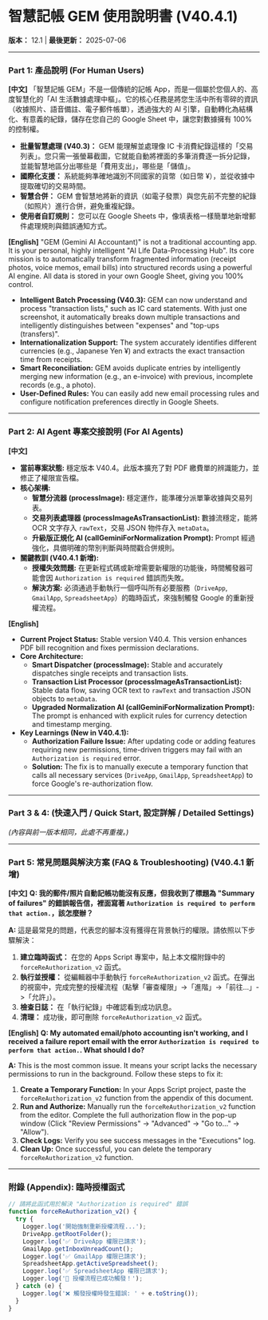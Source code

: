 # 智慧記帳 GEM 使用說明書 (V40.4.1)
**版本：** 12.1 | **最後更新：** 2025-07-06

---

### Part 1: 產品說明 (For Human Users)
**[中文]**
「智慧記帳 GEM」不是一個傳統的記帳 App，而是一個屬於您個人的、高度智慧化的「AI 生活數據處理中樞」。它的核心任務是將您生活中所有零碎的資訊（收據照片、語音備註、電子郵件帳單），透過強大的 AI 引擎，自動轉化為結構化、有意義的紀錄，儲存在您自己的 Google Sheet 中，讓您對數據擁有 100% 的控制權。

* **批量智慧處理 (V40.3)：** GEM 能理解並處理像 IC 卡消費紀錄這樣的「交易列表」。您只需一張螢幕截圖，它就能自動將裡面的多筆消費逐一拆分記錄，並能智慧地區分出哪些是「費用支出」，哪些是「儲值」。
* **國際化支援：** 系統能夠準確地識別不同國家的貨幣（如日幣 ¥），並從收據中提取確切的交易時間。
* **智慧合併：** GEM 會智慧地將新的資訊（如電子發票）與您先前不完整的紀錄（如照片）進行合併，避免重複紀錄。
* **使用者自訂規則：** 您可以在 Google Sheets 中，像填表格一樣簡單地新增郵件處理規則與錯誤通知方式。

**[English]**
"GEM (Gemini AI Accountant)" is not a traditional accounting app. It is your personal, highly intelligent "AI Life Data-Processing Hub". Its core mission is to automatically transform fragmented information (receipt photos, voice memos, email bills) into structured records using a powerful AI engine. All data is stored in your own Google Sheet, giving you 100% control.

* **Intelligent Batch Processing (V40.3):** GEM can now understand and process "transaction lists," such as IC card statements. With just one screenshot, it automatically breaks down multiple transactions and intelligently distinguishes between "expenses" and "top-ups (transfers)".
* **Internationalization Support:** The system accurately identifies different currencies (e.g., Japanese Yen ¥) and extracts the exact transaction time from receipts.
* **Smart Reconciliation:** GEM avoids duplicate entries by intelligently merging new information (e.g., an e-invoice) with previous, incomplete records (e.g., a photo).
* **User-Defined Rules:** You can easily add new email processing rules and configure notification preferences directly in Google Sheets.

---

### Part 2: AI Agent 專案交接說明 (For AI Agents)
**[中文]**
* **當前專案狀態:** 穩定版本 V40.4。此版本擴充了對 PDF 繳費單的辨識能力，並修正了權限宣告檔。
* **核心架構:**
    * **智慧分流器 (processImage):** 穩定運作，能準確分派單筆收據與交易列表。
    * **交易列表處理器 (processImageAsTransactionList):** 數據流穩定，能將 OCR 文字存入 `rawText`，交易 JSON 物件存入 `metaData`。
    * **升級版正規化 AI (callGeminiForNormalization Prompt):** Prompt 經過強化，具備明確的幣別判斷與時間戳合併規則。
* **關鍵教訓 (V40.4.1 新增):**
    * **授權失效問題:** 在更新程式碼或新增需要新權限的功能後，時間觸發器可能會因 `Authorization is required` 錯誤而失敗。
    * **解決方案:** 必須通過手動執行一個呼叫所有必要服務（`DriveApp`, `GmailApp`, `SpreadsheetApp`）的臨時函式，來強制觸發 Google 的重新授權流程。

**[English]**
* **Current Project Status:** Stable version V40.4. This version enhances PDF bill recognition and fixes permission declarations.
* **Core Architecture:**
    * **Smart Dispatcher (processImage):** Stable and accurately dispatches single receipts and transaction lists.
    * **Transaction List Processor (processImageAsTransactionList):** Stable data flow, saving OCR text to `rawText` and transaction JSON objects to `metaData`.
    * **Upgraded Normalization AI (callGeminiForNormalization Prompt):** The prompt is enhanced with explicit rules for currency detection and timestamp merging.
* **Key Learnings (New in V40.4.1):**
    * **Authorization Failure Issue:** After updating code or adding features requiring new permissions, time-driven triggers may fail with an `Authorization is required` error.
    * **Solution:** The fix is to manually execute a temporary function that calls all necessary services (`DriveApp`, `GmailApp`, `SpreadsheetApp`) to force Google's re-authorization flow.

---

### Part 3 & 4: (快速入門 / Quick Start, 設定詳解 / Detailed Settings)
*(內容與前一版本相同，此處不再重複。)*

---

### Part 5: 常見問題與解決方案 (FAQ & Troubleshooting) (V40.4.1 新增)

**[中文]**
**Q: 我的郵件/照片自動記帳功能沒有反應，但我收到了標題為 "Summary of failures" 的錯誤報告信，裡面寫著 `Authorization is required to perform that action.`，該怎麼辦？**

**A:** 這是最常見的問題，代表您的腳本沒有獲得在背景執行的權限。請依照以下步驟解決：

1.  **建立臨時函式：** 在您的 Apps Script 專案中，貼上本文檔附錄中的 `forceReAuthorization_v2` 函式。
2.  **執行並授權：** 從編輯器中手動執行 `forceReAuthorization_v2` 函式。在彈出的視窗中，完成完整的授權流程（點擊「審查權限」->「進階」->「前往...」->「允許」）。
3.  **檢查日誌：** 在「執行紀錄」中確認看到成功訊息。
4.  **清理：** 成功後，即可刪除 `forceReAuthorization_v2` 函式。

**[English]**
**Q: My automated email/photo accounting isn't working, and I received a failure report email with the error `Authorization is required to perform that action.`. What should I do?**

**A:** This is the most common issue. It means your script lacks the necessary permissions to run in the background. Follow these steps to fix it:

1.  **Create a Temporary Function:** In your Apps Script project, paste the `forceReAuthorization_v2` function from the appendix of this document.
2.  **Run and Authorize:** Manually run the `forceReAuthorization_v2` function from the editor. Complete the full authorization flow in the pop-up window (Click "Review Permissions" -> "Advanced" -> "Go to..." -> "Allow").
3.  **Check Logs:** Verify you see success messages in the "Executions" log.
4.  **Clean Up:** Once successful, you can delete the temporary `forceReAuthorization_v2` function.

---

### 附錄 (Appendix): 臨時授權函式
```javascript
// 請將此函式用於解決 "Authorization is required" 錯誤
function forceReAuthorization_v2() {
  try {
    Logger.log('開始強制重新授權流程...');
    DriveApp.getRootFolder();
    Logger.log('✅ DriveApp 權限已請求');
    GmailApp.getInboxUnreadCount();
    Logger.log('✅ GmailApp 權限已請求');
    SpreadsheetApp.getActiveSpreadsheet();
    Logger.log('✅ SpreadsheetApp 權限已請求');
    Logger.log('🎉 授權流程已成功觸發！');
  } catch (e) {
    Logger.log('❌ 觸發授權時發生錯誤: ' + e.toString());
  }
}

